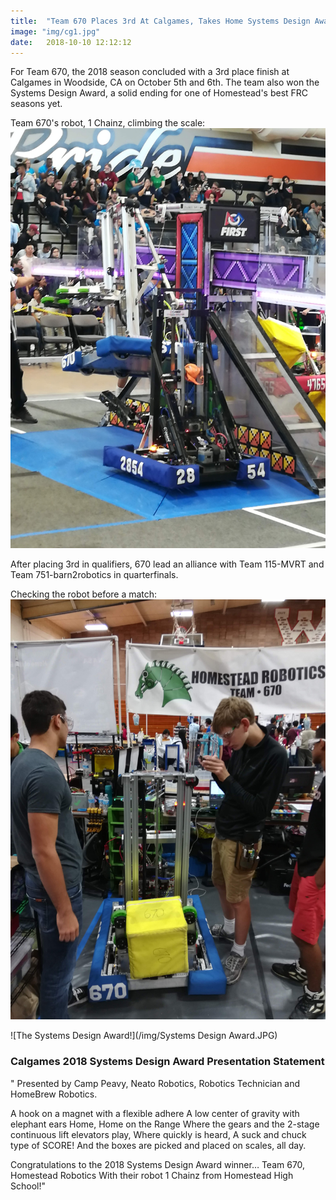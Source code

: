 ```yaml
---
title:  "Team 670 Places 3rd At Calgames, Takes Home Systems Design Award"
image: "img/cg1.jpg"
date:   2018-10-10 12:12:12
---
```


For Team 670, the 2018 season concluded with a 3rd place finish at Calgames in Woodside, CA on October 5th and 6th.
The team also won the Systems Design Award, a solid ending for one of Homestead's best FRC seasons yet.


Team 670's robot, 1 Chainz, climbing the scale:
![Pulling off a nice climb in the endgame](/img/IMG_20181006_104525.jpg)


After placing 3rd in qualifiers, 670 lead an alliance with Team 115-MVRT and Team 751-barn2robotics in quarterfinals. 


Checking the robot before a match:
![Ben and Nick working in the pit before a match](/img/pit1.jpg)



![The Systems Design Award!](/img/Systems Design Award.JPG)
### Calgames 2018 Systems Design Award Presentation Statement

" Presented by Camp Peavy, Neato Robotics, Robotics Technician and HomeBrew Robotics.

A hook on a magnet with a flexible adhere
A low center of gravity with elephant ears
Home, Home on the Range
Where the gears and the 2-stage continuous lift elevators play,
Where quickly is heard, 
A suck and chuck type of SCORE!
And the boxes are picked and placed on scales, all day.

Congratulations to the 2018 Systems Design Award winner… 
Team 670, Homestead Robotics With their robot 1 Chainz from Homestead High School!"
